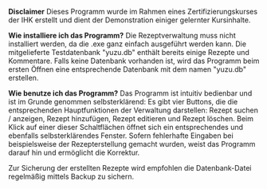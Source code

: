 **Disclaimer**
Dieses Programm wurde im Rahmen eines Zertifizierungskurses der IHK erstellt und dient der Demonstration einiger gelernter Kursinhalte.

**Wie installiere ich das Programm?**
Die Rezeptverwaltung muss nicht installiert werden, da die .exe ganz einfach ausgeführt werden kann. Die mitgelieferte Testdatenbank "yuzu.db" enthält bereits einige Rezepte und Kommentare.
Falls keine Datenbank vorhanden ist, wird das Programm beim ersten Öffnen eine entsprechende Datenbank mit dem namen "yuzu.db" erstellen.

**Wie benutze ich das Programm?**
Das Programm ist intuitiv bedienbar und ist im Grunde genommen selbsterklärend: 
Es gibt vier Buttons, die die entsprechenden Hauptfunktionen der Verwaltung darstellen: Rezept suchen / anzeigen, Rezept hinzufügen, Rezept editieren und Rezept löschen.
Beim Klick auf einer dieser Schaltflächen öffnet sich ein entsprechendes und ebenfalls selbsterklärendes Fenster.
Sofern fehlerhafte Eingaben bei beispielsweise der Rezepterstellung gemacht wurden, weist das Programm darauf hin und ermöglicht die Korrektur.

Zur Sicherung der erstellten Rezepte wird empfohlen die Datenbank-Datei regelmäßig mittels Backup zu sichern.

